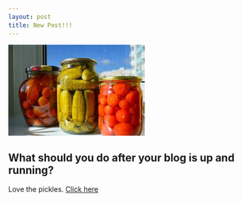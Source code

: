 ```yaml
---
layout: post
title: New Post!!!
---
```


![my first photo](/images/pickle.jpg)

## What should you do after your blog is up and running?

Love the pickles. [Click here](https://en.wikipedia.org/wiki/Pickles)
